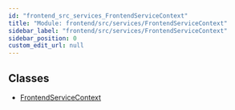 ```yaml
---
id: "frontend_src_services_FrontendServiceContext"
title: "Module: frontend/src/services/FrontendServiceContext"
sidebar_label: "frontend/src/services/FrontendServiceContext"
sidebar_position: 0
custom_edit_url: null
---
```


## Classes

- [FrontendServiceContext](../classes/frontend_src_services_FrontendServiceContext.FrontendServiceContext.md)
